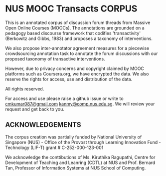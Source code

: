 # NUS MOOC Transacts CORPUS
This is an annotated corpus of discussion forum threads from Massive Open Online Courses (MOOCs). The annotations are grounded on a pedagogy based discourse framework that codifies 'transactivity' (Berkowitz and Gibbs, 1983) and proposes a taxonomy of interventions.

We also propose inter-annotator agreement measures for a piecewise crowdsourcing annotation task to annotate the forum discussions with our proposed taxonomy of transactive interventions.

However, due to privacy concerns and copyright claimed by MOOC platforms such as Coursera.org, we have encrypted the data. We also reserve the rights for access, use and distribution of the data. 

All rights reserved.

For access and use please raise a github issue or write to cmkumar087@gmail.com kanmy@comp.nus.edu.sg. We will review your request and get back to you.

ACKNOWLEDGEMENTS
----------------

The corpus creation was partially funded by National University of Singapore (NUS) - Office of the Provost through Learning Innovation Fund - Technology (LIF-T) grant # C-252-000-123-001

We acknowledge the conttibutions of Ms. Kiruthika Ragupathi, Centre for Development of Teaching and Leanring (CDTL) at NUS and Prof. Bernard Tan, Professor of Information Systems at NUS School of Computing.

